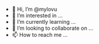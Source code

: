 - 👋 Hi, I’m @mylovu
- 👀 I’m interested in ...
- 🌱 I’m currently learning ...
- 💞️ I’m looking to collaborate on ...
- 📫 How to reach me ...

<!---
mylovu/mylovu is a ✨ special ✨ repository because its `README.md` (this file) appears on your GitHub profile.
You can click the Preview link to take a look at your changes.
--->
